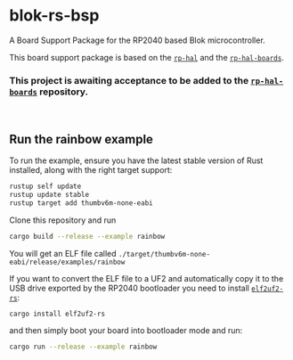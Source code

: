# blok-rs-bsp
A Board Support Package for the RP2040 based Blok microcontroller.

This board support package is based
on the [`rp-hal`](https://github.com/rp-rs/rp-hal)
and the [`rp-hal-boards`](https://github.com/rp-rs/rp-hal-boards).
<br>
### This project is awaiting acceptance to be added to the [`rp-hal-boards`](https://github.com/rp-rs/rp-hal-boards) repository.
<br>

## Run the rainbow example

To run the example, ensure you have the latest stable
version of Rust installed, along with the right target support:

```sh
rustup self update
rustup update stable
rustup target add thumbv6m-none-eabi
```
Clone this repository and run
```sh
cargo build --release --example rainbow
```

You will get an ELF file called
`./target/thumbv6m-none-eabi/release/examples/rainbow`

If you want to convert the ELF file to a UF2 and automatically copy it to the
USB drive exported by the RP2040 bootloader
you need to install [`elf2uf2-rs`](https://github.com/JoNil/elf2uf2-rs):

```sh
cargo install elf2uf2-rs
```
and then simply boot your board into
bootloader mode and run:

```sh
cargo run --release --example rainbow
```
